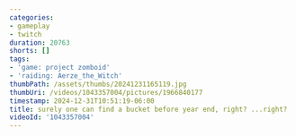 ```yaml
---
categories:
- gameplay
- twitch
duration: 20763
shorts: []
tags:
- 'game: project zomboid'
- 'raiding: Aerze_the_Witch'
thumbPath: /assets/thumbs/20241231165119.jpg
thumbUri: /videos/1043357004/pictures/1966840177
timestamp: 2024-12-31T10:51:19-06:00
title: surely one can find a bucket before year end, right? ...right?
videoId: '1043357004'
---
```

